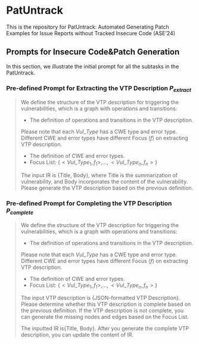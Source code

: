 # PatUntrack

This is the repository for PatUntrack: Automated Generating Patch Examples for Issue
Reports without Tracked Insecure Code (ASE'24)

## Prompts for Insecure Code\&Patch Generation

In this section, we illustrate the initial prompt for all the subtasks in the PatUntrack.
### Pre-defined Prompt for Extracting the VTP Description $P_{extract}$


> We define the structure of the VTP description for triggering the vulnerabilities, which
is a graph with operations and transitions:
> 
> * The definition of operations and transitions in the VTP description.
> 
> Please note that each $Vul\_Type$ has a CWE type and error type. Different CWE and
error types have different Focus ($f$) on extracting VTP description.
> * The definition of CWE and error types.
> * Focus List: $\{<Vul\_Type_1,f_1>,...,<Vul\_Type_n,f_n>\}$
> 
> The input IR is {Title, Body}, where Title is the summarization of vulnerability, and
Body incorporates the content of the vulnerability. Please generate the VTP description
based on the previous definition.

### Pre-defined Prompt for Completing the VTP Description $P_{complete}$


> We define the structure of the VTP description for triggering the vulnerabilities, which
is a graph with operations and transitions:
> 
> * The definition of operations and transitions in the VTP description.
> 
> Please note that each $Vul\_Type$ has a CWE type and error type. Different CWE and
error types have different Focus ($f$) on extracting VTP description.
> * The definition of CWE and error types.
> * Focus List: $\{<Vul\_Type_1,f_1>,...,<Vul\_Type_n,f_n>\}$
> 
> The input VTP description is {JSON-formatted VTP Description}. 
> Please determine whether this VTP description is complete based on the previous definition.
> If the VTP description is not complete, you can generate the missing nodes and edges based on the Focus List.
> 
> The inputted IR is{Title, Body}. After you generate the complete VTP description, you can update the content of IR.
